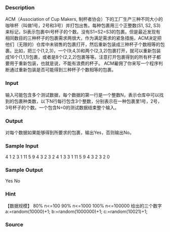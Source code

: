 
### Description
ACM（Association of Cup Makers, 制杯者协会）下的工厂生产三种不同大小的咖啡杯（叫做1号，2号和3号）并打包出售。每种包裹用三个正整数(S1, S2, S3)来标记，Si表示包裹中i号杯子的个数。没有S1=S2=S3的包裹。但是最近发现有相同数目的三种杯子的包裹需求两很大，作为满足需求的紧急措施，ACM决定把他们（无限的）仓库中未销售的包裹打开，然后重新包装成三种杯子个数相等的包裹。比如，把三个(1,2,3)，一个(9,4,3)和两个(2,3,2)包裹打开，就可以重新包装成16个(1,1,1)包裹，或者是8个(2,2,2)包裹等等。注意打开包裹得到的所有杯子都要用于重新包装，也就是说，不能有浪费的杯子。 ACM雇佣了你来写一个程序判断通过重新包装是否可能得到三种杯子个数相等的包裹。
### Input
输入可能包含多个测试数据，每个数据的第一行是一个整数N，表示仓库中可以找到的包裹种类数，以下N行每行包含3个整数，分别表示在一种包裹里1号，2号，3号杯子的个数。一个包含N=0的测试数据结束整个输入。
### Output
对每个数据如果能够得到所要求的包裹，输出Yes，否则输出No。
### Sample Input
4
1 2 3
1 11 5
9 4 3
2 3 2
4
1 3 3
1 11 5
9 4 3
2 3 2
0

### Sample Output
Yes
No

### Hint
【数据规模】 80% n<=100 90% n<=1000 100% n<=100000 给出的三个数字 a:=random(10000)+1; b:=random(1000000)+1; c:=random(10021)+1;
### Source
